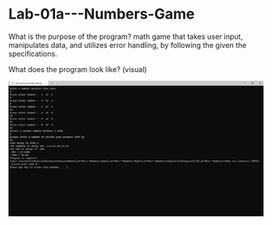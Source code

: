 # Lab-01a---Numbers-Game
What is the purpose of the program?
 math game that takes user input, manipulates data, and utilizes error handling, by following the given the specifications.



What does the program look like? (visual)



!['image'](output.png)